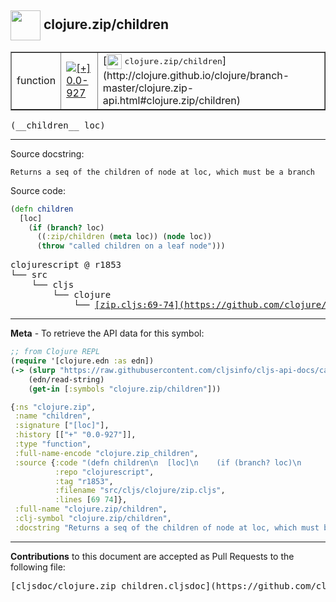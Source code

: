 ## <img width="48px" valign="middle" src="http://i.imgur.com/Hi20huC.png"> clojure.zip/children

 <table border="1">
<tr>

<td>function</td>
<td><a href="https://github.com/cljsinfo/cljs-api-docs/tree/0.0-927"><img valign="middle" alt="[+] 0.0-927" src="https://img.shields.io/badge/+-0.0--927-lightgrey.svg"></a> </td>
<td>
[<img height="24px" valign="middle" src="http://i.imgur.com/1GjPKvB.png"> <samp>clojure.zip/children</samp>](http://clojure.github.io/clojure/branch-master/clojure.zip-api.html#clojure.zip/children)
</td>
</tr>
</table>

 <samp>
(__children__ loc)<br>
</samp>

---




Source docstring:

```
Returns a seq of the children of node at loc, which must be a branch
```

Source code:

```clj
(defn children
  [loc]
    (if (branch? loc)
      ((:zip/children (meta loc)) (node loc))
      (throw "called children on a leaf node")))
```

 <pre>
clojurescript @ r1853
└── src
    └── cljs
        └── clojure
            └── <ins>[zip.cljs:69-74](https://github.com/clojure/clojurescript/blob/r1853/src/cljs/clojure/zip.cljs#L69-L74)</ins>
</pre>


---

__Meta__ - To retrieve the API data for this symbol:

```clj
;; from Clojure REPL
(require '[clojure.edn :as edn])
(-> (slurp "https://raw.githubusercontent.com/cljsinfo/cljs-api-docs/catalog/cljs-api.edn")
    (edn/read-string)
    (get-in [:symbols "clojure.zip/children"]))
```

```clj
{:ns "clojure.zip",
 :name "children",
 :signature ["[loc]"],
 :history [["+" "0.0-927"]],
 :type "function",
 :full-name-encode "clojure.zip_children",
 :source {:code "(defn children\n  [loc]\n    (if (branch? loc)\n      ((:zip/children (meta loc)) (node loc))\n      (throw \"called children on a leaf node\")))",
          :repo "clojurescript",
          :tag "r1853",
          :filename "src/cljs/clojure/zip.cljs",
          :lines [69 74]},
 :full-name "clojure.zip/children",
 :clj-symbol "clojure.zip/children",
 :docstring "Returns a seq of the children of node at loc, which must be a branch"}

```

---

__Contributions__ to this document are accepted as Pull Requests to the following file:

 <pre>
[cljsdoc/clojure.zip_children.cljsdoc](https://github.com/cljsinfo/cljs-api-docs/blob/master/cljsdoc/clojure.zip_children.cljsdoc)
</pre>

